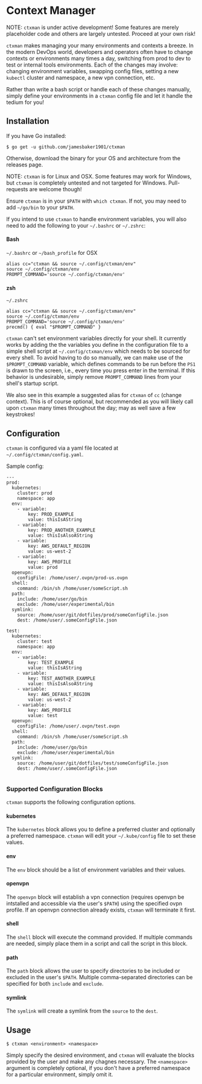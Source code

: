 # Context Manager

NOTE: `ctxman` is under active development! Some features are merely placeholder code and others are largely untested. Proceed at your own risk!

`ctxman` makes managing your many environments and contexts a breeze. In the modern DevOps world, developers and operators often have to change contexts or environments many times a day, switching from prod to dev to test or internal tools environments. Each of the changes may involve: changing environment variables, swapping config files, setting a new `kubectl` cluster and namespace, a new vpn connection, etc.

Rather than write a bash script or handle each of these changes manually, simply define your environments in a `ctxman` config file and let it handle the tedium for you!

## Installation
If you have Go installed:

```
$ go get -u github.com/jamesbaker1901/ctxman
```

Otherwise, download the binary for your OS and architecture from the releases page.

NOTE: `ctxman` is for Linux and OSX. Some features may work for Windows, but `ctxman` is completely untested and not targeted for Windows. Pull-requests are welcome though!

Ensure `ctxman` is in your `$PATH` with `which ctxman`. If not, you may need to add `~/go/bin` to your `$PATH`.

If you intend to use `ctxman` to handle environment variables, you will also need to add the following to your `~/.bashrc` or `~/.zshrc`:

#### Bash
`~/.bashrc` or `~/bash_profile` for OSX
```
alias cc="ctxman && source ~/.config/ctxman/env"
source ~/.config/ctxman/env
PROMPT_COMMAND='source ~/.config/ctxman/env'
```
#### zsh
`~/.zshrc`
```
alias cc="ctxman && source ~/.config/ctxman/env"
source ~/.config/ctxman/env
PROMPT_COMMAND='source ~/.config/ctxman/env'
precmd() { eval "$PROMPT_COMMAND" }
```


`ctxman` can't set environment variables directly for your shell. It currently works by adding the the variables you define in the configuration file to a simple shell script at `~/.config/ctxman/env` which needs to be sourced for every shell. To avoid having to do so manually, we can make use of the `$PROMPT_COMMAND` variable, which defines commands to be run before the `PS1` is drawn to the screen, i.e., every time you press enter in the terminal. If this behavior is undesirable, simply remove `PROMPT_COMMAND` lines from your shell's startup script.

We also see in this example a suggested alias for `ctxman` of `cc` (change context). This is of course optional, but recommended as you will likely call upon `ctxman` many times throughout the day; may as well save a few keystrokes!

## Configuration

`ctxman` is configured via a yaml file located at `~/.config/ctxman/config.yaml`.

Sample config:
```
---
prod:
  kubernetes:
    cluster: prod
    namespace: app
  env:
    - variable:
        key: PROD_EXAMPLE
        value: thisIsAString
    - variable:
        key: PROD_ANOTHER_EXAMPLE
        value: thisIsAlsoAString
    - variable:
        key: AWS_DEFAULT_REGION
        value: us-west-2
    - variable:
        key: AWS_PROFILE
        value: prod
  openvpn: 
    configFile: /home/user/.ovpn/prod-us.ovpn
  shell: 
    command: /bin/sh /home/user/someScript.sh
  path:
    include: /home/user/go/bin
    exclude: /home/user/experimental/bin
  symlink:
    source: /home/user/git/dotfiles/prod/someConfigFile.json
    dest: /home/user/.someConfigFile.json

test:
  kubernetes:
    cluster: test
    namespace: app
  env:
    - variable:
        key: TEST_EXAMPLE
        value: thisIsAString
    - variable:
        key: TEST_ANOTHER_EXAMPLE
        value: thisIsAlsoAString
    - variable:
        key: AWS_DEFAULT_REGION
        value: us-west-2
    - variable:
        key: AWS_PROFILE
        value: test
  openvpn: 
    configFile: /home/user/.ovpn/test.ovpn
  shell: 
    command: /bin/sh /home/user/someScript.sh
  path:
    include: /home/user/go/bin
    exclude: /home/user/experimental/bin
  symlink:
    source: /home/user/git/dotfiles/test/someConfigFile.json
    dest: /home/user/.someConfigFile.json


```
### Supported Configuration Blocks
`ctxman` supports the following configuration options.

#### kubernetes
The `kubernetes` block allows you to define a preferred cluster and optionally a preferred namespace. `ctxman` will edit your `~/.kube/config` file to set these values.

#### env
The `env` block should be a list of environment variables and their values. 

#### openvpn
The `openvpn` block will establish a vpn connection (requires openvpn be intstalled and accessible via the user's `$PATH`) using the specified ovpn profile. If an openvpn connection already exists, `ctxman` will terminate it first.

#### shell
The `shell` block will execute the command provided. If multiple commands are needed, simply place them in a script and call the script in this block.

#### path
The `path` block allows the user to specify directories to be included or excluded in the user's `$PATH`. Multiple comma-separated directories can be specified for both `include` and `exclude`.

#### symlink
The `symlink` will create a symlink from the `source` to the `dest`.

## Usage
```
$ ctxman <environment> <namespace>
```

Simply specify the desired environment, and `ctxman` will evaluate the blocks provided by the user and make any chagnes necessary. The `<namespace>` argument is completely optional, if you don't have a preferred namespace for a particular environment, simply omit it.
